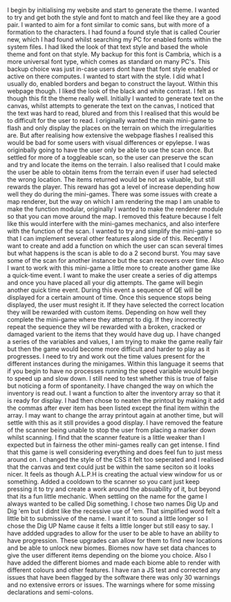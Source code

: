 I begin by initialising my website and start to generate the theme. I wanted to try and get both the style and font to match and feel like they are a good pair. I wanted to aim for a font similar to comic sans, but with more of a formation to the characters. I had found a found style that is called Courier new, which I had found whilst searching my PC for enabled fonts within the system files. I had liked the look of that text style and based the whole theme and font on that style. My backup for this font is Cambria, which is a more universal font type, which comes as standard on many PC's. This backup choice was just in-case users dont have that font style enabled or active on there computes.
I wanted to start with the style. I did what I usually do, enabled borders and began to construct the layout. Within this webpage though. I liked the look of the black and white contrast. I felt as though this fit the theme really well.
Initially I wanted to generate text on the canvas, whilst attempts to generate the text on the canvas, I noticed that the text was hard to read, blured and from this I realised that this would be to difficult for the user to read.
I originally wanted the main mini-game to flash and only display the places on the terrain on which the irregularities are. But after realising how extensive the webpage flashes I realised this would be bad for some users with visual differences or epylepse.
I was originbally going to have the user only be able to use the scan once. But settled for more of a toggleable scan, so the user can preserve the scan and try and locate the items on the terrain. I also realised that I could make the user be able to obtain items from the terrain even if user had selected the wrong location. The items returned would be not as valuable, but still rewards the player. This reward has got a level of increase depending how well they do during the mini-games.
There was some issues with create a map renderer, but the way on which I am rendering the map I am unable to make the function modular, originally I wanted to make the renderer module so that you can move around the map. I removed this feature because I felt like this would interfere with the mini-games mechanics, and also interfere with the function of the scan. I wanted to try and simplify the mini-game so that I can implement several other features along side of this. Recently I want to create and add a function on which the user can scan several times but what happens is the scan is able to do a 2 second burst. You may save some of the scan for another instance but the scan recovers over time. Also I want to work with this mini-game a little more to create another game like a quick-time event. I want to make the user create a series of dig attemps and once you have placed all your dig attempts. The game will begin another quick time event. During this event a sequence of QE will be displayed for a certain amount of time. Once this sequence stops being displayed, the user must resight it. If they have selected the correct location they will be rewarded with custom items. Depending on how well they complete the mini-game where they attempt to dig. If they incorrectly repeat the sequence they wil be rewarded with a broken, cracked or damaged varient to the items that they would have dug up.
I have changed a series of the variables and values, I am trying to make the game really fair but then the game would become more difficult and harder to play as it progresses.
I need to try and work out the time values present for the different instances during the minigames. Within this language it seems that if you begin to have no processes running the speed variable would begin to speed up and slow down. I still need to test whether this is true of false but noticing a form of spontaneity.
I have changed the way on which the inventory is read out. I want a function to alter the inventory array so that it is ready for display. I had then chose to neaten the printout by making it add the commas after ever item has been listed except the final item within the array. I may want to change the array printout again at another time, but will settle with this as it still provides a good display.
I have removed the feature of the scanner being unable to stop the user from placing a marker down whilst scanning. I find that the scanner feature is a little weaker than I expected but in fairness the other mini-games really can get intense. I find that this game is well considering everything and does feel fun to just mess around on.
I changed the style of the CSS it felt too seperated and I realised that the canvas and text could just be within the same seciton so it looks nicer. It feels as though A.L.P.H is creating the actual view window for us or something.
Added a cooldown to the scanner so you cant just keep pressing it to try and create a work around the absuability of it, but beyond that its a fun little mechanic.
When settling on the name for the game I always wanted to be called Dig something. I chose two names Dig Up and Dig 'em but I didnt like the recessive use of 'em. That simplified word felt a little bit to submissive of the name. I want it to sound a little longer so I chose the Dig UP Name cause it felts a little longer but still easy to say.
I have addded upgrades to allow for the user to be able to have an ability to have progression. These upgrades can allow for them to find new locations and be able to unlock new biomes.
Biomes now have set data chances to give the user different items depending on the biome you choice. Also I have added the different biomes and made each biome able to render with different colours and other features.
I have ran a JS test and corrected any issues that have been flagged by the software there was only 30 warnings and no extensive errors or issues. The warnings where for some missing declarations and semi-colons.